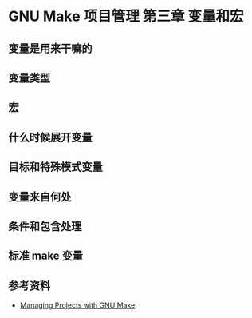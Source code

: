 # GNU Make 项目管理 第三章 变量和宏

[annotation]: <id> (9d9e86bc-196b-4e14-a433-56b7d5a2afeb)
[annotation]: <status> (protect)
[annotation]: <create_time> (2021-04-18 19:13:11)
[annotation]: <category> (读书笔记)
[annotation]: <tags> (Make|Makefile|GNU)
[annotation]: <topic> (GNU Make项目管理)
[annotation]: <index> (3)
[annotation]: <comments> (true)
[annotation]: <url> (http://blog.ccyg.studio/article/9d9e86bc-196b-4e14-a433-56b7d5a2afeb)

## 变量是用来干嘛的

## 变量类型

## 宏

## 什么时候展开变量

## 目标和特殊模式变量

## 变量来自何处

## 条件和包含处理

## 标准 make 变量

## 参考资料

- [Managing Projects with GNU Make](https://book.douban.com/subject/1850994/)
